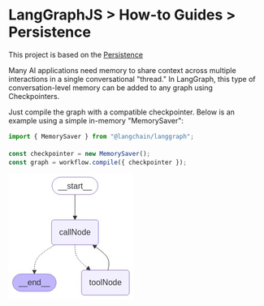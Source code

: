 # LangGraphJS > How-to Guides > Persistence

This project is based on the [Persistence](https://langchain-ai.github.io/langgraphjs/how-tos/persistence/)

Many AI applications need memory to share context across multiple interactions in a single conversational "thread." In LangGraph, this type of conversation-level memory can be added to any graph using Checkpointers.

Just compile the graph with a compatible checkpointer. Below is an example using a simple in-memory "MemorySaver":

```ts
import { MemorySaver } from "@langchain/langgraph";

const checkpointer = new MemorySaver();
const graph = workflow.compile({ checkpointer });
```

![Workflow](./diagram-1.png)
